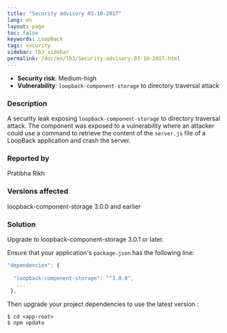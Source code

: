 ```yaml
---
title: "Security advisory 03-10-2017"
lang: en
layout: page
toc: false
keywords: LoopBack
tags: security
sidebar: lb3_sidebar
permalink: /doc/en/lb3/Security-advisory-03-10-2017.html
---
```

*   **Security risk**: Medium-high
*   **Vulnerability**: `loopback-component-storage` to directory traversal attack

### Description

A security leak exposing `loopback-component-storage` to directory traversal attack. The component was exposed to a vulnerability where an attacker could use a command to retrieve the content of the `server.js` file of a LoopBack application and crash the server.

### Reported by

Pratibha Rikh

### Versions affected

loopback-component-storage 3.0.0 and earlier

### Solution

Upgrade to loopback-component-storage  3.0.1 or later.

Ensure that your application's `package.json` has the following line:

```js
"dependencies": {
   ...
  "loopback-component-storage": "^3.0.0",
   ...
 },
```

Then upgrade your project dependencies to use the latest version :

```
$ cd <app-root>
$ npm update
```
